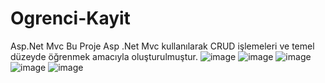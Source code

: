 # Ogrenci-Kayit
Asp.Net Mvc
Bu Proje Asp .Net Mvc kullanılarak CRUD işlemeleri ve temel düzeyde öğrenmek amacıyla oluşturulmuştur.
![image](https://user-images.githubusercontent.com/89140860/178228632-b152b3c9-1afd-453e-8f39-568c40df8064.png)
![image](https://user-images.githubusercontent.com/89140860/178228685-ca313271-dade-4262-9f24-281239b89d50.png)
![image](https://user-images.githubusercontent.com/89140860/178228723-bbaf46ff-21b1-4b73-99fd-cc47299c2252.png)
![image](https://user-images.githubusercontent.com/89140860/178228760-208c1842-573e-4301-8e99-8c6aa4e3ed4a.png)
![image](https://user-images.githubusercontent.com/89140860/178229196-fd26d4f0-5fa5-4950-98ac-0990467bf81d.png)

